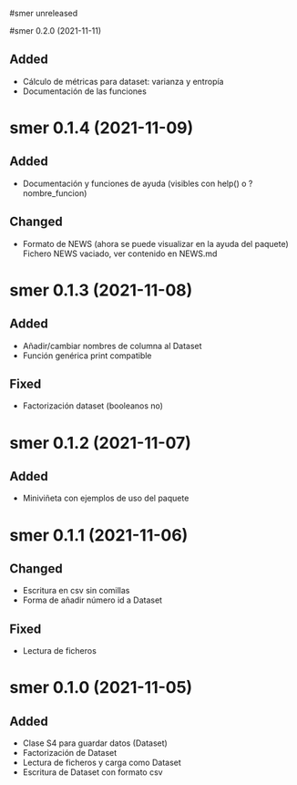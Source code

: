 #smer unreleased

#smer 0.2.0 (2021-11-11)
## Added

- Cálculo de métricas para dataset: varianza y entropía
- Documentación de las funciones


# smer 0.1.4 (2021-11-09)
## Added

- Documentación y funciones de ayuda (visibles con help() o ?nombre_funcion)

## Changed

- Formato de NEWS (ahora se puede visualizar en la ayuda del paquete)
  Fichero NEWS vaciado, ver contenido en NEWS.md


# smer 0.1.3 (2021-11-08)
## Added

- Añadir/cambiar nombres de columna al Dataset
- Función genérica print compatible

## Fixed

- Factorización dataset (booleanos no)


# smer 0.1.2 (2021-11-07)
## Added

- Miniviñeta con ejemplos de uso del paquete


# smer 0.1.1 (2021-11-06)
## Changed

- Escritura en csv sin comillas
- Forma de añadir número id a Dataset

## Fixed

- Lectura de ficheros


# smer 0.1.0 (2021-11-05)
## Added

- Clase S4 para guardar datos (Dataset)
- Factorización de Dataset
- Lectura de ficheros y carga como Dataset
- Escritura de Dataset con formato csv
